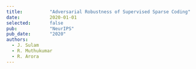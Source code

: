 ```yaml
---
title:          "Adversarial Robustness of Supervised Sparse Coding"
date:           2020-01-01
selected:       false
pub:            "NeurIPS"
pub_date:       "2020"
authors:
  - J. Sulam
  - R. Muthukumar
  - R. Arora
---
```

